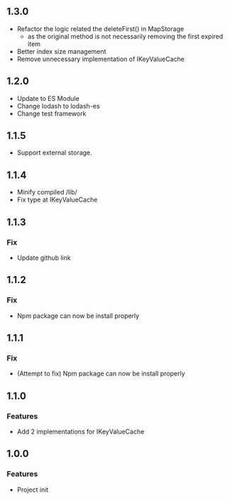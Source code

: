 ## 1.3.0
- Refactor the logic related the deleteFirst() in MapStorage
  - as the original method is not necessarily removing the first expired item
- Better index size management
- Remove unnecessary implementation of IKeyValueCache

## 1.2.0
- Update to ES Module
- Change lodash to lodash-es
- Change test framework

## 1.1.5
- Support external storage.

## 1.1.4
- Minify compiled /lib/
- Fix type at IKeyValueCache

## 1.1.3
### Fix
- Update github link

## 1.1.2
### Fix
- Npm package can now be install properly

## 1.1.1
### Fix
- (Attempt to fix) Npm package can now be install properly

## 1.1.0
### Features
- Add 2 implementations for IKeyValueCache

## 1.0.0
### Features
- Project init